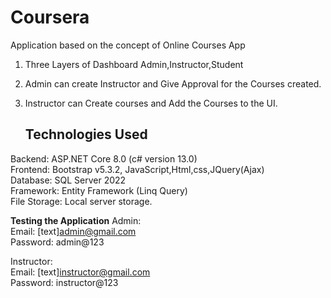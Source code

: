 # Coursera
Application based on the concept of Online Courses App
1. Three Layers of Dashboard Admin,Instructor,Student
2. Admin can create Instructor and Give Approval for the Courses created.
3. Instructor can Create courses and Add the Courses to the UI.

   ## Technologies Used
Backend: ASP.NET Core 8.0 (c# version 13.0) <br>
Frontend: Bootstrap  v5.3.2, JavaScript,Html,css,JQuery(Ajax) <br>
Database: SQL Server 2022 <br>
Framework: Entity Framework (Linq Query) <br>
File Storage: Local server storage. <br>

**Testing the Application**
Admin:<br>
Email: [text]admin@gmail.com<br>
Password: admin@123<br>

Instructor:<br>
Email: [text]instructor@gmail.com<br>
Password: instructor@123<br>
